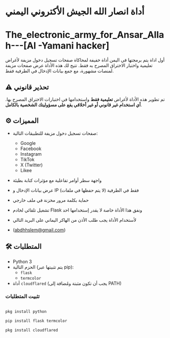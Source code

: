 # أداة انصار الله الجيش الأكتروني اليمني
# The_electronic_army_for_Ansar_Allah---[Al -Yamani hacker]
أول اداة يتم برمجتها في اليمن
أداة خفيفة لمحاكاة صفحات تسجيل دخول مزيفة لأغراض تعليمية واختبار الاختراق المصرح به فقط. تتيح لك هذه الأداة عرض صفحات مزيفة لمنصات مشهورة، مع جمع بيانات الإدخال في الطرفية فقط.

## ⚠️ تحذير قانوني

تم تطوير هذه الأداة لأغراض **تعليمية فقط** واستخدامها في اختبارات الاختراق المصرح بها. **أي استخدام غير قانوني أو غير أخلاقي يقع على مسؤوليتك الشخصية بالكامل**.

## ⚙️ المميزات

- صفحات تسجيل دخول مزيفة للتطبيقات التالية:
  - Google
  - Facebook
  - Instagram
  - TikTok
  - X (Twitter)
  - Likee
- واجهة سطر أوامر تفاعلية مع مؤثرات كتابة بطيئة
- عرض بيانات الإدخال و IP فقط في الطرفية (لا يتم حفظها في ملفات)
- حماية بكلمة مرور مخزنة في ملف خارجي
- تشغيل تلقائي لخادم Flask ونفق هذا الأداة خاصة لا يقدر إستخدامها احد
- لأستخدام الأداة يجب طلب الأذن من الهاكر اليماني على البريد التالي

- (abdhhslem@gmail.com)

## 🛠 المتطلبات

- Python 3
- الحزم التالية (يتم تثبيتها عبر pip):
  - `flask`
  - `termcolor`
- أداة `cloudflared` (يجب أن تكون مثبتة ومُضافة إلى PATH)

### تثبيت المتطلبات

```bash

pkg install python

pip install flask termcolor

pkg install cloudflared


